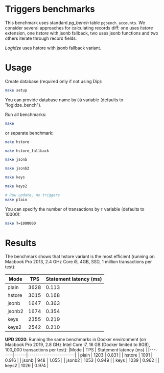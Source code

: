# Triggers benchmarks

This benchmark uses standard _pg\_bench_ table `pgbench_accounts`.
We consider several approaches for calculating records diff: one uses _hstore_ extension, one _hstore_ with jsonb fallback, two uses jsonb functions and two others iterate through record fields.

_Logidze_ uses hstore with jsonb fallback variant.

# Usage

Create database (required only if not using Dip):

```sh
make setup
```

You can provide database name by `DB` variable (defaults to "logidze_bench").

Run all benchmarks:

```sh
make
```

or separate benchmark:

```sh
make hstore

make hstore_fallback

make jsonb

make jsonb2

make keys

make keys2

# Raw update, no triggers
make plain
```

You can specify the number of transactions by `T` variable (defaults to 10000):

```sh
make T=1000000
```

# Results

The benchmark shows that hstore variant is the most efficient (running on Macbook Pro 2013, 2.4 GHz Core i5, 4GB, SSD, 1 million transactions per test):

|Mode    | TPS  | Statement latency (ms) |
|--------|------|------------------------|
| plain  | 3628 | 0.113                  |
| hstore | 3015 | 0.168                  |
| jsonb  | 1647 | 0.363                  |
| jsonb2 | 1674 | 0.354                  |
| keys   | 2355 | 0.219                  |
| keys2  | 2542 | 0.210                  |

**UPD 2020**: Running the same benchmarks in Docker environment (on Macbook Pro 2019, 2.8 GHz Intel Core i7, 16 GB (Docker limited to 8GB), 100_000 transactions per test):
|Mode    | TPS  | Statement latency (ms) |
|--------|------|------------------------|
| plain  | 1203 | 0.831                  |
| hstore | 1091 | 0.916                  |
| jsonb  | 948  | 1.055                  |
| jsonb2 | 1053 | 0.949                  |
| keys   | 1039 | 0.962                  |
| keys2  | 1026 | 0.974                  |
